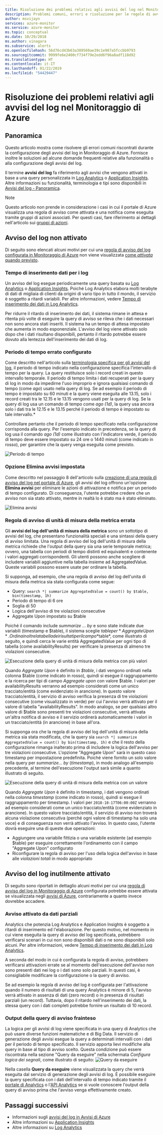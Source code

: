 ```yaml
---
title: Risoluzione dei problemi relativi agli avvisi del log nel Monitoraggio di Azure
description: Problemi comuni, errori e risoluzione per le regole di avviso del log in Azure.
author: msvijayn
services: azure-monitor
ms.service: azure-monitor
ms.topic: conceptual
ms.date: 10/29/2018
ms.author: vinagara
ms.subservice: alerts
ms.openlocfilehash: 56d76cd43b63a389569ae39c1e987a5fccbb9793
ms.sourcegitcommit: 9999fe6e2400cf734f79e2edd6f96a8adf118d92
ms.translationtype: HT
ms.contentlocale: it-IT
ms.lasthandoff: 01/22/2019
ms.locfileid: "54429447"
---
```

# <a name="troubleshooting-log-alerts-in-azure-monitor"></a>Risoluzione dei problemi relativi agli avvisi del log nel Monitoraggio di Azure  

## <a name="overview"></a>Panoramica

Questo articolo mostra come risolvere gli errori comuni riscontrati durante la configurazione degli avvisi del log in Monitoraggio di Azure. Fornisce inoltre le soluzioni ad alcune domande frequenti relative alla funzionalità o alla configurazione degli avvisi del log. 

Il termine **avvisi del log** fa riferimento agli avvisi che vengono attivati in base a una query personalizzata in [Log Analytics](../learn/tutorial-viewdata.md) o [Application Insights](../../azure-monitor/app/analytics.md). Altre informazioni su funzionalità, terminologia e tipi sono disponibili in [Avvisi del log - Panoramica](../platform/alerts-unified-log.md).

> [!NOTE]
> Questo articolo non prende in considerazione i casi in cui il portale di Azure visualizza una regola di avviso come attivata e una notifica come eseguita tramite gruppi di azioni associati. Per questi casi, fare riferimento ai dettagli nell'articolo sui [gruppi di azioni](../platform/action-groups.md).


## <a name="log-alert-didnt-fire"></a>Avviso del log non attivato

Di seguito sono elencati alcuni motivi per cui una [regola di avviso del log configurata in Monitoraggio di Azure](../platform/alerts-log.md) non viene visualizzata [come *attivata* quando previsto](../platform/alerts-managing-alert-states.md). 

### <a name="data-ingestion-time-for-logs"></a>Tempo di inserimento dati per i log

Un avviso del log esegue periodicamente una query basata su [Log Analytics](../learn/tutorial-viewdata.md) o [Application Insights](../../azure-monitor/app/analytics.md). Poiché Log Analytics elabora molti terabyte di dati di migliaia di clienti da origini di vario tipo in tutto il mondo, il servizio è soggetto a ritardi variabili. Per altre informazioni, vedere [Tempo di inserimento dei dati in Log Analytics](../platform/data-ingestion-time.md).

Per ridurre il ritardo di inserimento dei dati, il sistema rimane in attesa e ritenta più volte di eseguire la query di avviso se rileva che i dati necessari non sono ancora stati inseriti. Il sistema ha un tempo di attesa impostato che aumenta in modo esponenziale. L'avviso del log viene attivato solo dopo che i dati risultano disponibili, pertanto il ritardo potrebbe essere dovuto alla lentezza dell'inserimento dei dati di log. 

### <a name="incorrect-time-period-configured"></a>Periodo di tempo errato configurato

Come descritto nell'articolo sulla [terminologia specifica per gli avvisi del log](../platform/alerts-unified-log.md#log-search-alert-rule---definition-and-types), il periodo di tempo indicato nella configurazione specifica l'intervallo di tempo per la query. La query restituisce solo i record creati in questo intervallo temporale. Il periodo di tempo limita i dati recuperati per la query di log in modo da impedirne l'uso improprio e ignora qualsiasi comando di tempo (come *ago*) usato nella query di log. Se ad esempio il periodo di tempo è impostato su 60 minuti e la query viene eseguita alle 13.15, solo i record creati tra le 12.15 e le 13.15 vengono usati per la query di log. Se la query di log usa un comando di tempo come *ago (1d)*, la query usa ancora solo i dati tra le 12.15 e le 13.15 perché il periodo di tempo è impostato su tale intervallo.*

Controllare pertanto che il periodo di tempo specificato nella configurazione corrisponda alla query. Per l'esempio indicato in precedenza, se la query di log usa il comando *ago (1d)* come illustrato con l'indicatore verde, il periodo di tempo deve essere impostato su 24 ore o 1440 minuti (come indicato in rosso), per garantire che la query venga eseguita come previsto.

![Periodo di tempo](media/alert-log-troubleshoot/LogAlertTimePeriod.png)

### <a name="suppress-alerts-option-is-set"></a>Opzione Elimina avvisi impostata

Come descritto nel passaggio 8 dell'articolo sulla [creazione di una regola di avviso del log nel portale di Azure](../platform/alerts-log.md#managing-log-alerts-from-the-azure-portal), gli avvisi del log offrono un'opzione **Elimina avvisi** per eliminare le azioni di attivazione e notifica per un periodo di tempo configurato. Di conseguenza, l'utente potrebbe credere che un avviso non sia stato attivato, mentre in realtà lo è stato ma è stato eliminato.  

![Elimina avvisi](media/alert-log-troubleshoot/LogAlertSuppress.png)

### <a name="metric-measurement-alert-rule-is-incorrect"></a>Regola di avviso di unità di misura della metrica errata

Gli **avvisi del log dell'unità di misura della metrica** sono un sottotipo di avvisi del log, che presentano funzionalità speciali e una sintassi della query di avviso limitata. Una regola di avviso del log dell'unità di misura della metrica richiede che l'output della query sia una serie temporale metrica; ovvero, una tabella con periodi di tempo distinti ed equivalenti e contenente i valori aggregati corrispondenti. Gli utenti possono anche scegliere di includere variabili aggiuntive nella tabella insieme ad AggregatedValue. Queste variabili possono essere usate per ordinare la tabella. 

Si supponga, ad esempio, che una regola di avviso del log dell'unita di misura della metrica sia stata configurata come segue:

- Query: `search *| summarize AggregatedValue = count() by $table, bin(timestamp, 1h)`  
- Periodo di tempo di 6 ore
- Soglia di 50
- Logica dell'avviso di tre violazioni consecutive
- Aggregate Upon impostato su $table

Poiché il comando include *summarize ... by* e sono state indicate due variabili (timestamp e $table), il sistema sceglie $table per *Aggregate Upon*. Ordina inoltre la tabella dei risultati per il campo *$table*, come illustrato di seguito, e quindi cerca le varie entità AggregatedValue per ogni tipo di tabella (come availabilityResults) per verificare la presenza di almeno tre violazioni consecutive.

![Esecuzione della query di unità di misura della metrica con più valori](media/alert-log-troubleshoot/LogMMQuery.png)

Quando *Aggregate Upon* è definito in *$table*, i dati vengono ordinati nella colonna $table (come indicato in rosso), quindi si esegue il raggruppamento e la ricerca per tipi di campo *Aggregate upon* con valore $table. I valori per availabilityResults verranno ad esempio considerati come un unico tracciato/entità (come evidenziato in arancione). In questo valore tracciato/entità, il servizio di avviso verifica la presenza di tre violazioni consecutive (come visualizzato in verde) per cui l'avviso verrà attivato per il valore di tabella "availabilityResults". In modo analogo, se per qualsiasi altro valore di $table sono presenti tre violazioni consecutive, verrà attivata un'altra notifica di avviso e il servizio ordinerà automaticamente i valori in un tracciato/entità (in arancione) in base all'ora.

Si supponga ora che la regola di avviso del log dell'unità di misura della metrica sia stata modificata, che la query sia `search *| summarize AggregatedValue = count() by bin(timestamp, 1h)` e che il resto della configurazione rimanga inalterato prima di includere la logica dell'avviso per tre violazioni consecutive. L'opzione "Aggregate Upon" sarà in questo caso timestamp per impostazione predefinita. Poiché viene fornito un solo valore nella query per *summarize... by* (*timestamp*), in modo analogo all'esempio precedente, al termine dell'esecuzione l'output sarà simile a quanto illustrato di seguito.

   ![Esecuzione della query di unità di misura della metrica con un valore](media/alert-log-troubleshoot/LogMMtimestamp.png)

Quando *Aggregate Upon* è definito in timestamp, i dati vengono ordinati nella colonna *timestamp* (come indicato in rosso), quindi si esegue il raggruppamento per timestamp. I valori per `2018-10-17T06:00:00Z` verranno ad esempio considerati come un unico tracciato/entità (come evidenziato in arancione). In questo valore tracciato/entità, il servizio di avviso non troverà alcuna violazione consecutiva (perché ogni valore di timestamp ha solo una voce) e di conseguenza non verrà attivato l'avviso. In questo caso, l'utente dovrà eseguire una di queste due operazioni:

- Aggiungere una variabile fittizia o una variabile esistente (ad esempio $table) per eseguire correttamente l'ordinamento con il campo "Aggregate Upon" configurato
- Riconfigurare la regola di avviso per l'uso della logica dell'avviso in base alle *violazioni totali* in modo appropriato

## <a name="log-alert-fired-unnecessarily"></a>Avviso del log inutilmente attivato

Di seguito sono riportati in dettaglio alcuni motivi per cui una [regola di avviso del log in Monitoraggio di Azure](../platform/alerts-log.md) configurata potrebbe essere attivata se visualizzata negli [avvisi di Azure](../platform/alerts-managing-alert-states.md), contrariamente a quanto invece dovrebbe accadere.

### <a name="alert-triggered-by-partial-data"></a>Avviso attivato da dati parziali

Analytics che potenzia Log Analytics e Application Insights è soggetto a ritardi di inserimento ed l'elaborazione. Per questo motivo, nel momento in cui viene eseguita la query di avviso del log specificata, potrebbero verificarsi scenari in cui non sono disponibili dati o ne sono disponibili solo alcuni. Per altre informazioni, vedere [Tempo di inserimento dei dati in Log Analytics](../platform/data-ingestion-time.md).

A seconda del modo in cui è configurata la regola di avviso, potrebbero verificarsi attivazioni errate se al momento dell'esecuzione dell'avviso non sono presenti dati nei log o i dati sono solo parziali. In questi casi, è consigliabile modificare la configurazione o la query di avviso. 

Se ad esempio la regola di avviso del log è configurata per l'attivazione quando il numero di risultati di una query Analytics è minore di 5, l'avviso verrà attivato in assenza di dati (zero record) o in presenza di risultati parziali (un record). Tuttavia, dopo il ritardo nell'inserimento dei dati, la stessa query con i dati completi potrebbe fornire un risultato di 10 record.

### <a name="alert-query-output-misunderstood"></a>Output della query di avviso frainteso

La logica per gli avvisi di log viene specificata in una query di Analytics che può usare diverse funzioni matematiche e di Big Data.  Il servizio di generazione degli avvisi esegue la query a determinati intervalli con i dati per il periodo di tempo specificato. Il servizio apporta lievi modifiche alla query in base al tipo di avviso scelto. Questa condizione può essere riscontrata nella sezione "Query da eseguire" nella schermata *Configura logica dei segnali*, come illustrato di seguito: ![Query da eseguire](media/alert-log-troubleshoot/LogAlertPreview.png)

Nella casella **Query da eseguire** viene visualizzata la query che verrà eseguita dal servizio di generazione degli avvisi di log. È possibile eseguire la query specificata con i dati dell'intervallo di tempo indicato tramite il [portale di Analytics](../log-query/portals.md) o l'[API Analytics](https://docs.microsoft.com/rest/api/loganalytics/) se si vuole conoscere l'output della query di avviso prima che l'avviso venga effettivamente creato.

## <a name="next-steps"></a>Passaggi successivi

- Informazioni sugli [avvisi del log in Avvisi di Azure](../platform/alerts-unified-log.md)
- Altre informazioni su [Application Insights](../../azure-monitor/app/analytics.md)
- Altre informazioni su [Log Analytics](../../log-analytics/log-analytics-overview.md)
